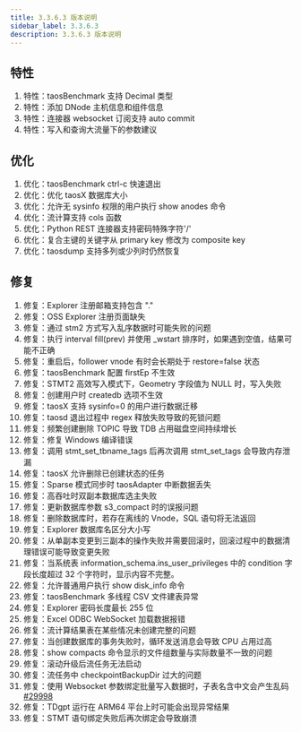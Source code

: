 ```yaml
---
title: 3.3.6.3 版本说明
sidebar_label: 3.3.6.3
description: 3.3.6.3 版本说明
---
```


## 特性

  1. 特性：taosBenchmark 支持 Decimal 类型
  2. 特性：添加 DNode 主机信息和组件信息
  3. 特性：连接器 websocket 订阅支持 auto commit
  4. 特性：写入和查询大流量下的参数建议

## 优化

  1. 优化：taosBenchmark ctrl-c 快速退出
  2. 优化：优化 taosX 数据库大小
  3. 优化：允许无 sysinfo 权限的用户执行 show anodes 命令
  4. 优化：流计算支持 cols 函数
  5. 优化：Python REST 连接器支持密码特殊字符'/'
  6. 优化：复合主键的关键字从 primary key 修改为 composite key
  7. 优化：taosdump 支持多列或少列时仍然恢复

## 修复

  1. 修复：Explorer 注册邮箱支持包含 "."
  2. 修复：OSS Explorer 注册页面缺失
  3. 修复：通过 stm2 方式写入乱序数据时可能失败的问题
  4. 修复：执行 interval fill(prev) 并使用 _wstart 排序时，如果遇到空值，结果可能不正确
  5. 修复：重启后，follower vnode 有时会长期处于 restore=false 状态
  6. 修复：taosBenchmark 配置 firstEp 不生效
  7. 修复：STMT2 高效写入模式下，Geometry 字段值为 NULL 时，写入失败
  8. 修复：创建用户时 createdb 选项不生效
  9. 修复：taosX 支持 sysinfo=0 的用户进行数据迁移
 10. 修复：taosd 退出过程中 regex 释放失败导致的死锁问题
 11. 修复：频繁创建删除 TOPIC 导致 TDB 占用磁盘空间持续增长
 12. 修复：修复 Windows 编译错误
 13. 修复：调用 stmt_set_tbname_tags 后再次调用 stmt_set_tags 会导致内存泄漏
 14. 修复：taosX 允许删除已创建状态的任务
 15. 修复：Sparse 模式同步时 taosAdapter 中断数据丢失
 16. 修复：高吞吐时双副本数据库选主失败
 17. 修复：更新数据库参数 s3_compact 时的误报问题
 18. 修复：删除数据库时，若存在离线的 Vnode，SQL 语句将无法返回
 19. 修复：Explorer 数据库名区分大小写
 20. 修复：从单副本变更到三副本的操作失败并需要回滚时，回滚过程中的数据清理错误可能导致变更失败
 21. 修复：当系统表 information_schema.ins_user_privileges 中的 condition 字段长度超过 32 个字符时，显示内容不完整。
 22. 修复：允许普通用户执行 show disk_info 命令
 23. 修复：taosBenchmark 多线程 CSV 文件建表异常
 24. 修复：Explorer 密码长度最长 255 位
 25. 修复：Excel ODBC WebSocket 加载数据报错
 26. 修复：流计算结果表在某些情况未创建完整的问题
 27. 修复：当创建数据库的事务失败时，循环发送消息会导致 CPU 占用过高
 28. 修复：show compacts 命令显示的文件组数量与实际数量不一致的问题
 29. 修复：滚动升级后流任务无法启动
 30. 修复：流任务中 checkpointBackupDir 过大的问题
 31. 修复：使用 Websocket 参数绑定批量写入数据时，子表名含中文会产生乱码[#29998](https://github.com/taosdata/TDengine/issues/29998)
 32. 修复：TDgpt 运行在 ARM64 平台上时可能会出现异常结果
 33. 修复：STMT 语句绑定失败后再次绑定会导致崩溃
